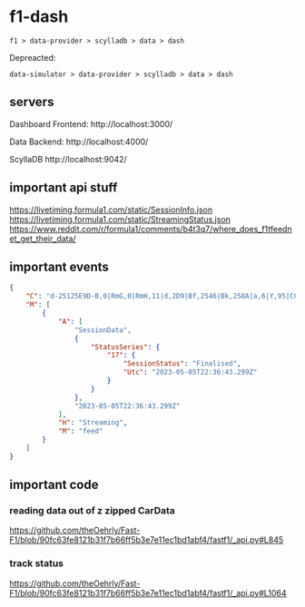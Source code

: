 # f1-dash

```
f1 > data-provider > scylladb > data > dash
```

Depreacted:

```
data-simulator > data-provider > scylladb > data > dash
```

## servers

Dashboard Frontend:
http://localhost:3000/

Data Backend:
http://localhost:4000/

ScyllaDB
http://localhost:9042/

## important api stuff

https://livetiming.formula1.com/static/SessionInfo.json
https://livetiming.formula1.com/static/StreamingStatus.json
https://www.reddit.com/r/formula1/comments/b4t3q7/where_does_f1tfeednet_get_their_data/

## important events

```json
{
	"C": "d-25125E9D-B,0|RmG,0|RmH,11|d,2D9|Bf,2546|Bk,258A|a,6|Y,95|CC,0|Bq,660|W,4C7|c,A3|BY,15|X,EA|Bl,43|Bn,3|Bm,22|Z,0|Bp,7062",
	"M": [
		{
			"A": [
				"SessionData",
				{
					"StatusSeries": {
						"17": {
							"SessionStatus": "Finalised",
							"Utc": "2023-05-05T22:36:43.299Z"
						}
					}
				},
				"2023-05-05T22:36:43.299Z"
			],
			"H": "Streaming",
			"M": "feed"
		}
	]
}
```

## important code

### reading data out of z zipped CarData

https://github.com/theOehrly/Fast-F1/blob/90fc63fe8121b31f7b66ff5b3e7e11ec1bd1abf4/fastf1/_api.py#L845

### track status

https://github.com/theOehrly/Fast-F1/blob/90fc63fe8121b31f7b66ff5b3e7e11ec1bd1abf4/fastf1/_api.py#L1064
